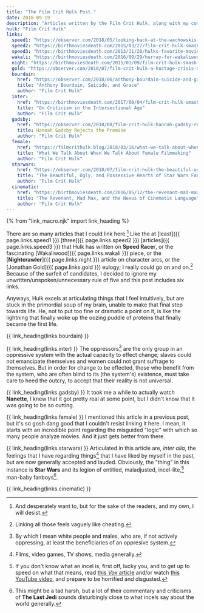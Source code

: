 ```yaml
---
title: "The Film Crit Hulk Post."
date: 2018-09-19
description: "Articles written by the Film Crit Hulk, along with my commentary."
hulk: "Film Crit Hulk"
links:
  speed1: "https://observer.com/2018/05/looking-back-at-the-wachowskis-2008-masterpiece-speed-racer/"
  speed2: "https://birthmoviesdeath.com/2015/03/27/film-crit-hulk-smash-speed-racer-as-artist"
  speed3: "https://birthmoviesdeath.com/2013/11/20/hulks-favorite-movies-speed-racer-2008"
  wakali: "https://birthmoviesdeath.com/2016/09/29/hurray-for-wakaliwood-the-best-emergent-cinema-on-the-planet"
  night: "https://birthmoviesdeath.com/2015/01/09/film-crit-hulk-smash-nightcrawler-and-why-movies-dont-need-character-arcs"
  gold: "https://observer.com/2018/07/film-crit-hulk-a-hostage-crisis-and-the-death-of-jonathan-gold/"
  bourdain:
    href: "https://observer.com/2018/06/anthony-bourdain-suicide-and-grace/"
    title: "Anthony Bourdain, Suicide, and Grace"
    author: "Film Crit Hulk"
  inter:
    href: "https://birthmoviesdeath.com/2017/08/04/film-crit-hulk-smash-on-criticism-in-the-intersectional-age"
    title: "On Criticism in the Intersectional Age"
    author: "Film Crit Hulk"
  gadsby:
    href: "https://observer.com/2018/08/film-crit-hulk-hannah-gadsby-rejects-the-premise/"
    title: Hannah Gadsby Rejects the Premise
    author: "Film Crit Hulk"
  female:
    href: "https://filmcrithulk.blog/2018/03/16/what-we-talk-about-when-we-talk-about-female-filmmaking/"
    title: "What We Talk About When We Talk About Female Filmmaking"
    author: "Film Crit Hulk"
  starwars:
    href: "https://observer.com/2018/07/film-crit-hulk-the-beautiful-ugly-and-possessive-hearts-of-star-wars/"
    title: "The Beautiful, Ugly, and Possessive Hearts of Star Wars Fans"
    author: "Film Crit Hulk"
  cinematic:
    href: "https://birthmoviesdeath.com/2016/05/12/the-revenant-mad-max-and-the-nexus-of-cinematic-language1"
    title: "The Revenant, Mad Max, and the Nexus of Cinematic Language"
    author: "Film Crit Hulk"
---
```


{% from "link_macro.njk" import link_heading %}

There are so many articles that I could link here.[^1]
Like the at [least]({{ page.links.speed1 }}) [three]({{ page.links.speed2 }}) [articles]({{ page.links.speed3 }}) that Hulk has written on **Speed Racer**, or the fascinating [Wakaliwood]({{ page.links.wakali }}) piece, or the [__Nightcrawler__]({{ page.links.night }}) article on character arcs, or the [Jonathan Gold]({{ page.links.gold }}) eulogy; I really could go on and on.[^6]
Because of the surfeit of candidates, I decided to ignore my unwritten/unspoken/unnecessary rule of five and this post includes six links.

Anyways, Hulk excels at articulating things that I feel intuitively, but are stuck in the primordial soup of my brain, unable to make that final step towards life.
He, not to put too fine or dramatic a point on it, is like the lightning that finally woke up the oozing puddle of proteins that finally became the first life.

{{ link_heading(links.bourdain) }}

{{ link_heading(links.inter) }}
The oppressors[^5] are the only group in an oppressive system with the actual capacity to effect change; slaves could not emancipate themselves and women could not grant suffrage to themselves.
But in order for change to be effected, those who benefit from the system, who are often blind to its (the system's) existence, must take care to heed the outcry, to accept that their reality is not universal.

{{ link_heading(links.gadsby) }}
It took me a while to actually watch **Nanette**, I knew that it got pretty real at some point, but I didn't know that it was going to be so cutting.

{{ link_heading(links.female) }}
I mentioned this article in a previous post, but it's so gosh dang good that I couldn't resist linking it here.
I mean, it starts with an incredible point regarding the misguided "logic" with which so many people analyze movies.
And it just gets better from there.

{{ link_heading(links.starwars) }}
Articulated in this article are, _inter alia_, the feelings that I have regarding things[^2] that I have liked by myself in the past, but are now generally accepted and lauded.
Obviously, the "thing" in this instance is **Star Wars** and its legion of entitled, maladjusted, incel-lite,[^3] man-baby fanboys[^4].

{{ link_heading(links.cinematic) }}

[^1]: And desperately want to, but for the sake of the readers, and my own, I will desist.
[^2]: Films, video games, TV shows, media generally.
[^3]: If you don't know what an incel is, first off, lucky you, and to get up to speed on what that means, read [this _Vox_ article](https://www.vox.com/world/2018/4/25/17277496/incel-toronto-attack-alek-minassian) and/or watch [this YouTube video](https://www.youtube.com/watch?v=f-gX0spJpa0), and prepare to be horrified and disgusted.
[^4]: This might be a tad harsh, but a lot of their commentary and criticisms of **The Last Jedi** sounds disturbingly close to what incels say about the world generally.
[^5]: By which I mean white people and males, who are, if not actively oppressing, at least the beneficiaries of an oppresive system.
[^6]: Linking all those feels vaguely like cheating.
